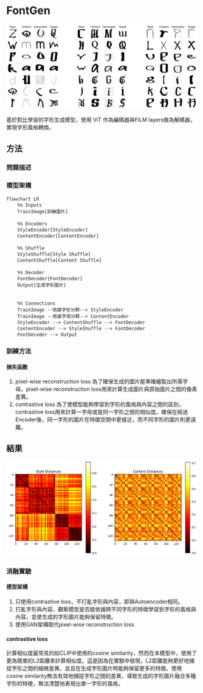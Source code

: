 # FontGen

![results](/images/image.png)

基於對比學習的字形生成模型，使用 ViT 作為編碼器與FiLM layers做為解碼器，實現字形風格轉換。


## 方法
### 問題描述

### 模型架構
```mermaid
flowchart LR
    %% Inputs
    TrainImage[訓練圖片]

    %% Encoders
    StyleEncoder[StyleEncoder]
    ContentEncoder[ContentEncoder]

    %% Shuffle
    StyleShuffle[Style Shuffle]
    ContentShuffle[Content Shuffle]

    %% Decoder
    FontDecoder[FontDecoder]
    Output[生成字形圖片]


    %% Connections
    TrainImage --依據字形分群--> StyleEncoder
    TrainImage --依據字母分群--> ContentEncoder
    StyleEncoder --> ContentShuffle --> FontDecoder
    ContentEncoder --> StyleShuffle --> FontDecoder
    FontDecoder --> Output
```

### 訓練方法
#### 損失函數
1. pixel-wise reconstruction loss
為了確保生成的圖片能準確繪製出所需字母，pixel-wise reconstruction loss用來計算生成圖片與原始圖片之間的像素差異。
2. contrastive loss
為了使模型能夠學習到字形的風格與內容之間的區別，contrastive loss用來計算一字母或是同一字形之間的相似度。確保在經過Encoder後，同一字形的圖片在特徵空間中更接近，而不同字形的圖片則更遠離。


## 結果
![contrastive](/images/contrastive.png)

### 消融實驗
#### 模型架構
1. 只使用contrastive loss，不打亂字形與內容，即與Autoencoder相同。
2. 打亂字形與內容，觀察模型是否能依據跨不同字形的特徵學習到字形的風格與內容，並使生成的字形圖片能夠保留特徵。
3. 使用GAN架構取代pixel-wise reconstruction loss

#### contrastive loss
計算相似度最常見的如CLIP中使用的cosine similarity，然而在本模型中，使用了更為簡單的L2距離來計算相似度。這是因為在實驗中發現，L2距離能夠更好地捕捉字形之間的細微差異，並且在生成字形圖片時能夠保留更多的特徵。使用cosine similarity無法有效地捕捉字形之間的差異，導致生成的字形圖片融合多種字形的特徵，無法清楚地表現出單一字形的風格。
